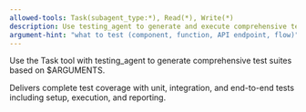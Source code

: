 ```yaml
---
allowed-tools: Task(subagent_type:*), Read(*), Write(*)
description: Use testing_agent to generate and execute comprehensive tests
argument-hint: "what to test (component, function, API endpoint, flow)"
---
```


Use the Task tool with testing_agent to generate comprehensive test suites based on $ARGUMENTS.

Delivers complete test coverage with unit, integration, and end-to-end tests including setup, execution, and reporting.